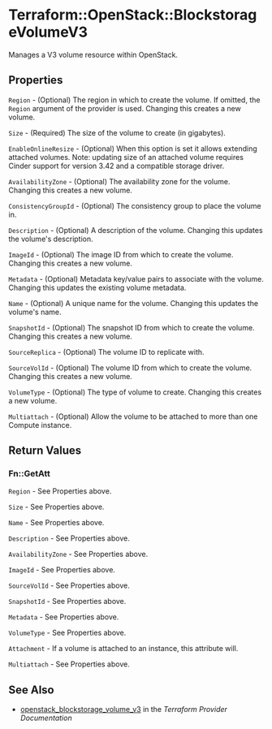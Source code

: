 # Terraform::OpenStack::BlockstorageVolumeV3

Manages a V3 volume resource within OpenStack.

## Properties

`Region` - (Optional) The region in which to create the volume. If
omitted, the `Region` argument of the provider is used. Changing this
creates a new volume.

`Size` - (Required) The size of the volume to create (in gigabytes).

`EnableOnlineResize` - (Optional) When this option is set it allows extending
attached volumes. Note: updating size of an attached volume requires Cinder
support for version 3.42 and a compatible storage driver.

`AvailabilityZone` - (Optional) The availability zone for the volume.
Changing this creates a new volume.

`ConsistencyGroupId` - (Optional) The consistency group to place the volume
in.

`Description` - (Optional) A description of the volume. Changing this updates
the volume's description.

`ImageId` - (Optional) The image ID from which to create the volume.
Changing this creates a new volume.

`Metadata` - (Optional) Metadata key/value pairs to associate with the volume.
Changing this updates the existing volume metadata.

`Name` - (Optional) A unique name for the volume. Changing this updates the
volume's name.

`SnapshotId` - (Optional) The snapshot ID from which to create the volume.
Changing this creates a new volume.

`SourceReplica` - (Optional) The volume ID to replicate with.

`SourceVolId` - (Optional) The volume ID from which to create the volume.
Changing this creates a new volume.

`VolumeType` - (Optional) The type of volume to create.
Changing this creates a new volume.

`Multiattach` - (Optional) Allow the volume to be attached to more than one Compute instance.


## Return Values

### Fn::GetAtt

`Region` - See Properties above.

`Size` - See Properties above.

`Name` - See Properties above.

`Description` - See Properties above.

`AvailabilityZone` - See Properties above.

`ImageId` - See Properties above.

`SourceVolId` - See Properties above.

`SnapshotId` - See Properties above.

`Metadata` - See Properties above.

`VolumeType` - See Properties above.

`Attachment` - If a volume is attached to an instance, this attribute will.

`Multiattach` - See Properties above.

## See Also

* [openstack_blockstorage_volume_v3](https://www.terraform.io/docs/providers/openstack/r/blockstorage_volume_v3.html) in the _Terraform Provider Documentation_